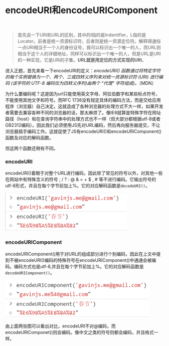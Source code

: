 # encodeURI和encodeURIComponent
<br >

> 首先说一下URI和URL的区别，其中的I指的是Indentifier，L指的是Locater。前者是统一资源标识符，后者则是统一资源定位符。解释得通俗一点URI相当于一个人的身份证号，我可以标识出一个唯一的人，而URL则相当于这个人的详细地址，同样可以标识出一个唯一的人，但是URL是URI的一种实现，它是URI的子集。**URL就是用定位的方式实现的URI**。

进入正题，首先来看一下encodeURI的定义：*encodeURI()  函数通过将特定字符的每个实例替换为一个、两个、三或四转义序列来对统一资源标识符 (URI) 进行编码 (该字符的 UTF-8 编码仅为四转义序列)由两个 "代理" 字符组成)。*（MDN）

为什么要编码呢？这是因为url只能使用英文字母、阿拉伯数字和某些标点符号，不能使用其他文字和符号。而RFC 1738没有规定具体的编码方法，而是交给应用程序（浏览器）自己决定。这就造成了各种浏览器的处理方式不大一样，如果开发者需要去兼容各种不同的浏览器的话，那太麻烦了。像IE8就算是特殊字符在网址路径（host）和在查询字符串中的处理方式也不一样（但大部分都根据utf-8或者GB2312编码）。因此我们必须使用JS先对URL编码，然后再向服务器提交，不让浏览器插手编码工作。这就促使了JS有encodeURI()和encodeURIComponent()函数及对应的解码函数。

但这两个函数还稍有不同。

### encodeURI

encodeURI()着眼于对整个URL进行编码，因此除了常见的符号以外，对其他一些在网站中有特殊含义的符号 ; / ? : @ & = + $ , # 等不进行编码。它输出符号的utf-8形式，并且在每个字节前加上%。它的对应解码函数是`decodeURI()`。

![](../images/30.png)

### encodeURIComponent

encodeURIComponent()用于对URL的组成部分进行个别编码，因此在上文中提到不被encodeURI()编码的特殊符号在encodeURIComponent()中通通会被编码。编码方式也是utf-8,并且在每个字节前加上%。它的对应解码函数是`decodeURIComponent()`。

![](../images/31.png)

由上面两张图可以看出对比，encodeURI不对@编码，而encodeURIComponet()则会编码。像中文之类的符号则都会编码，并且格式一样。




